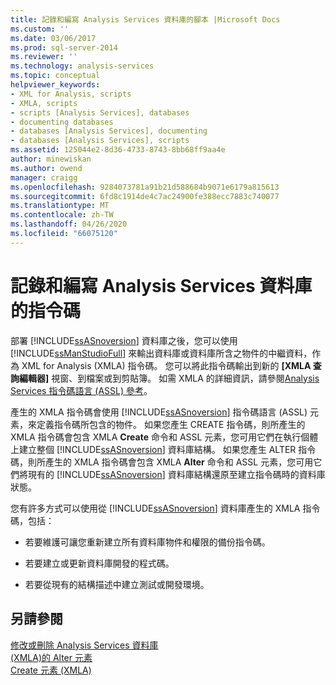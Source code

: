 ```yaml
---
title: 記錄和編寫 Analysis Services 資料庫的腳本 |Microsoft Docs
ms.custom: ''
ms.date: 03/06/2017
ms.prod: sql-server-2014
ms.reviewer: ''
ms.technology: analysis-services
ms.topic: conceptual
helpviewer_keywords:
- XML for Analysis, scripts
- XMLA, scripts
- scripts [Analysis Services], databases
- documenting databases
- databases [Analysis Services], documenting
- databases [Analysis Services], scripts
ms.assetid: 125044e2-8d36-4733-8743-8bb68ff9aa4e
author: minewiskan
ms.author: owend
manager: craigg
ms.openlocfilehash: 9284073781a91b21d588684b9071e6179a815613
ms.sourcegitcommit: 6fd8c1914de4c7ac24900fe388ecc7883c740077
ms.translationtype: MT
ms.contentlocale: zh-TW
ms.lasthandoff: 04/26/2020
ms.locfileid: "66075120"
---
```

# <a name="document-and-script-an-analysis-services-database"></a>記錄和編寫 Analysis Services 資料庫的指令碼
  部署 [!INCLUDE[ssASnoversion](../../includes/ssasnoversion-md.md)] 資料庫之後，您可以使用 [!INCLUDE[ssManStudioFull](../../includes/ssmanstudiofull-md.md)] 來輸出資料庫或資料庫所含之物件的中繼資料，作為 XML for Analysis (XMLA) 指令碼。 您可以將此指令碼輸出到新的 **[XMLA 查詢編輯器]** 視窗、到檔案或到剪貼簿。 如需 XMLA 的詳細資訊，請參閱[Analysis Services 指令碼語言 &#40;ASSL&#41; 參考](https://docs.microsoft.com/bi-reference/assl/analysis-services-scripting-language-assl-for-xmla)。  
  
 產生的 XMLA 指令碼會使用 [!INCLUDE[ssASnoversion](../../includes/ssasnoversion-md.md)] 指令碼語言 (ASSL) 元素，來定義指令碼所包含的物件。 如果您產生 CREATE 指令碼，則所產生的 XMLA 指令碼會包含 XMLA **Create** 命令和 ASSL 元素，您可用它們在執行個體上建立整個 [!INCLUDE[ssASnoversion](../../includes/ssasnoversion-md.md)] 資料庫結構。 如果您產生 ALTER 指令碼，則所產生的 XMLA 指令碼會包含 XMLA **Alter** 命令和 ASSL 元素，您可用它們將現有的 [!INCLUDE[ssASnoversion](../../includes/ssasnoversion-md.md)] 資料庫結構還原至建立指令碼時的資料庫狀態。  
  
 您有許多方式可以使用從 [!INCLUDE[ssASnoversion](../../includes/ssasnoversion-md.md)] 資料庫產生的 XMLA 指令碼，包括：  
  
-   若要維護可讓您重新建立所有資料庫物件和權限的備份指令碼。  
  
-   若要建立或更新資料庫開發的程式碼。  
  
-   若要從現有的結構描述中建立測試或開發環境。  
  
## <a name="see-also"></a>另請參閱  
 [修改或刪除 Analysis Services 資料庫](modify-or-delete-an-analysis-services-database.md)   
 [&#40;XMLA&#41;的 Alter 元素](https://docs.microsoft.com/bi-reference/xmla/xml-elements-commands/alter-element-xmla)   
 [Create 元素 &#40;XMLA&#41;](https://docs.microsoft.com/bi-reference/xmla/xml-elements-commands/create-element-xmla)  
  
  
